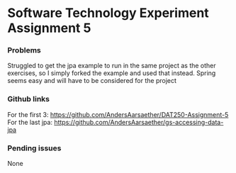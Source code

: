 # Software Technology Experiment Assignment 5

### Problems
Struggled to get the jpa example to run in the same project as the other exercises, so I simply forked the example and used that instead.
Spring seems easy and will have to be considered for the project

### Github links
For the first 3: https://github.com/AndersAarsaether/DAT250-Assignment-5
For the last jpa: https://github.com/AndersAarsaether/gs-accessing-data-jpa
### Pending issues
None
